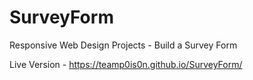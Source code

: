# SurveyForm
 Responsive Web Design Projects - Build a Survey Form
 
 Live Version -  https://teamp0is0n.github.io/SurveyForm/
